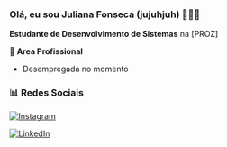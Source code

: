 ### Olá, eu sou Juliana Fonseca (jujuhjuh) 🙋🏻‍♀️

 **Estudante de Desenvolvimento de Sistemas** na [PROZ] 

🏢 **Area Profissional**
- Desempregada no momento


### 📊 Redes Sociais

[![Instagram](https://img.shields.io/badge/-Instagram-%23E4405F?style=for-the-badge&logo=instagram&logoColor=white)](https://www.instagram.com/julianafonsecards/)

[![LinkedIn](https://img.shields.io/badge/LinkedIn-0077B5?style=for-the-badge&logo=linkedin&logoColor=white)](https://www.linkedin.com/in/juliana-f-137383234/)
